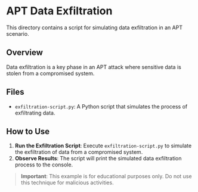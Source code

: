 # APT Data Exfiltration

This directory contains a script for simulating data exfiltration in an APT scenario.

## Overview

Data exfiltration is a key phase in an APT attack where sensitive data is stolen from a compromised system.

## Files

- `exfiltration-script.py`: A Python script that simulates the process of exfiltrating data.

## How to Use

1. **Run the Exfiltration Script**: Execute `exfiltration-script.py` to simulate the exfiltration of data from a compromised system.
2. **Observe Results**: The script will print the simulated data exfiltration process to the console.

> **Important**: This example is for educational purposes only. Do not use this technique for malicious activities.
